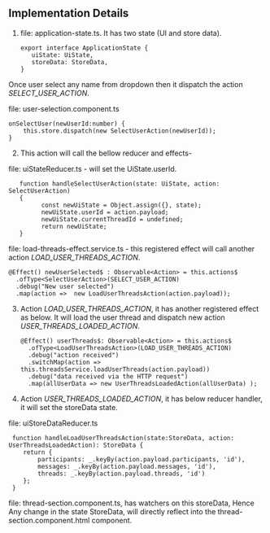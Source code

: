 ## Implementation Details
1. file: application-state.ts. It has two state (UI and store data).

       export interface ApplicationState {
          uiState: UiState,
          storeData: StoreData,
       }
Once user select any name from dropdown then it dispatch the action *SELECT_USER_ACTION*.

file: user-selection.component.ts

    onSelectUser(newUserId:number) {
        this.store.dispatch(new SelectUserAction(newUserId));
    }

2. This action will call the bellow reducer and effects- 

file: uiStateReducer.ts - will set the UiState.userId.

       function handleSelectUserAction(state: UiState, action: SelectUserAction)
       {
             const newUiState = Object.assign({}, state);
             newUiState.userId = action.payload;
             newUiState.currentThreadId = undefined;
             return newUiState;
       }

file: load-threads-effect.service.ts - this registered effect will call another action *LOAD_USER_THREADS_ACTION*.

    @Effect() newUserSelected$ : Observable<Action> = this.actions$
      .ofType<SelectUserAction>(SELECT_USER_ACTION)
      .debug("New user selected")
      .map(action =>  new LoadUserThreadsAction(action.payload));

3. Action *LOAD_USER_THREADS_ACTION*, it has another registered effect as below. It will load the user thread and dispatch new action *USER_THREADS_LOADED_ACTION*.

       @Effect() userThreads$: Observable<Action> = this.actions$
         .ofType<LoadUserThreadsAction>(LOAD_USER_THREADS_ACTION)
         .debug("action received")
         .switchMap(action => this.threadsService.loadUserThreads(action.payload))
         .debug("data received via the HTTP request")
         .map(allUserData => new UserThreadsLoadedAction(allUserData) );

4. Action *USER_THREADS_LOADED_ACTION*, it has below reducer handler, it will set the storeData state. 

file: uiStoreDataReducer.ts
         
     function handleLoadUserThreadsAction(state:StoreData, action: UserThreadsLoadedAction): StoreData {
        return {
            participants: _.keyBy(action.payload.participants, 'id'),
            messages: _.keyBy(action.payload.messages, 'id'),
            threads: _.keyBy(action.payload.threads, 'id')
        };
     }

file: thread-section.component.ts, has watchers on this storeData, Hence Any change in the state StoreData, will directly reflect into the thread-section.component.html component.
